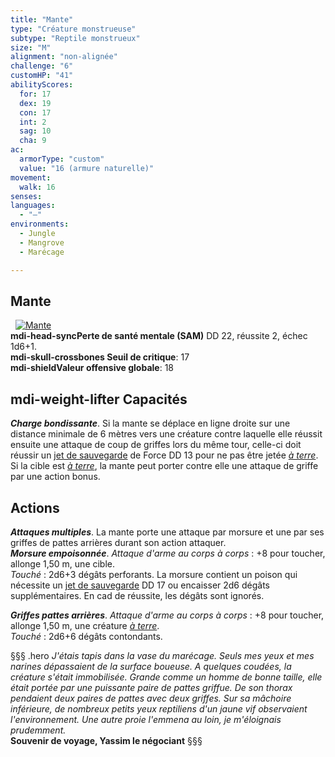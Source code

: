 ```yaml
---
title: "Mante"
type: "Créature monstrueuse"
subtype: "Reptile monstrueux"
size: "M"
alignment: "non-alignée"
challenge: "6"
customHP: "41"
abilityScores:
  for: 17
  dex: 19
  con: 17
  int: 2
  sag: 10
  cha: 9
ac:
  armorType: "custom"
  value: "16 (armure naturelle)"
movement:
  walk: 16
senses:
languages:
  - "—"
environments:
  - Jungle
  - Mangrove
  - Marécage

---
```

## Mante
&nbsp;
[![Mante](https://www.douaratil.fr/illustrations/creature-monstrueuse/mante300.jpeg)](https://www.douaratil.fr/illustrations/creature-monstrueuse/mante.jpeg)  
**<v-icon>mdi-head-sync</v-icon>Perte de santé mentale (SAM)** DD 22, réussite 2, échec 1d6+1.  
**<v-icon>mdi-skull-crossbones</v-icon> Seuil de critique**: 17             
**<v-icon>mdi-shield</v-icon>Valeur offensive globale**: 18       
## <v-icon>mdi-weight-lifter</v-icon> Capacités
_**Charge bondissante**_. Si la mante se déplace en ligne droite sur une distance minimale de 6 mètres vers une créature contre laquelle elle réussit ensuite une attaque de coup de griffes lors du même tour, celle-ci doit réussir un [jet de sauvegarde](/utiliser-les-caracteristiques/#jets-de-sauvegarde) de Force DD 13 pour ne pas être jetée [_à terre_](/gerer-la-sante-du-personnage/#a-terre). Si la cible est [_à terre_](/gerer-la-sante-du-personnage/#a-terre), la mante peut porter contre elle une attaque de griffe par une action bonus.

## Actions
_**Attaques multiples**_. La mante porte une attaque par morsure et une par ses griffes de pattes arrières durant son action attaquer.   
_**Morsure empoisonnée**_. _Attaque d'arme au corps à corps_ : +8 pour toucher, allonge 1,50 m, une cible.  
_Touché_ : 2d6+3 dégâts perforants. La morsure contient un poison qui nécessite un [jet de sauvegarde](/utiliser-les-caracteristiques/#jets-de-sauvegarde) DD 17 ou encaisser 2d6 dégâts supplémentaires. En cad de réussite, les dégâts sont ignorés.   

_**Griffes pattes arrières**_. _Attaque d'arme au corps à corps_ : +8 pour toucher, allonge 1,50 m, une créature [_à terre_](/gerer-la-sante-du-personnage/#a-terre).  
_Touché_ : 2d6+6 dégâts contondants.  

§§§ .hero
*J'étais tapis dans la vase du marécage. Seuls mes yeux et mes narines dépassaient de la surface boueuse. A quelques coudées, la créature s'était immobilisée. Grande comme un homme de bonne taille, elle était portée par une puissante paire de pattes griffue. De son thorax pendaient deux paires de pattes avec deux griffes. Sur sa mâchoire inférieure, de nombreux petits yeux reptiliens d'un jaune vif observaient l'environnement. Une autre proie l'emmena au loin, je m'éloignais prudemment.*  
**Souvenir de voyage, Yassim le négociant**
§§§
